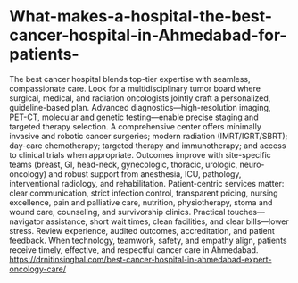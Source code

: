 # What-makes-a-hospital-the-best-cancer-hospital-in-Ahmedabad-for-patients-

The best cancer hospital blends top-tier expertise with seamless, compassionate care. Look for a multidisciplinary tumor board where surgical, medical, and radiation oncologists jointly craft a personalized, guideline-based plan. Advanced diagnostics—high-resolution imaging, PET-CT, molecular and genetic testing—enable precise staging and targeted therapy selection. A comprehensive center offers minimally invasive and robotic cancer surgeries; modern radiation (IMRT/IGRT/SBRT); day-care chemotherapy; targeted therapy and immunotherapy; and access to clinical trials when appropriate. Outcomes improve with site-specific teams (breast, GI, head-neck, gynecologic, thoracic, urologic, neuro-oncology) and robust support from anesthesia, ICU, pathology, interventional radiology, and rehabilitation. Patient-centric services matter: clear communication, strict infection control, transparent pricing, nursing excellence, pain and palliative care, nutrition, physiotherapy, stoma and wound care, counseling, and survivorship clinics. Practical touches—navigator assistance, short wait times, clean facilities, and clear bills—lower stress. Review experience, audited outcomes, accreditation, and patient feedback. When technology, teamwork, safety, and empathy align, patients receive timely, effective, and respectful cancer care in Ahmedabad.
https://drnitinsinghal.com/best-cancer-hospital-in-ahmedabad-expert-oncology-care/
